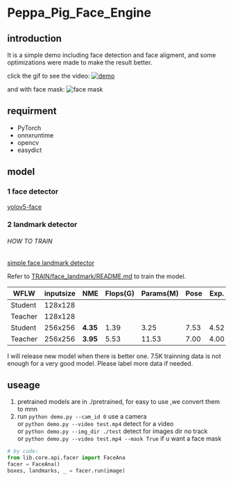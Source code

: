 # Peppa_Pig_Face_Engine



## introduction

It is a simple demo including face detection and face aligment, and some optimizations were made to make the result better.

click the gif to see the video:
[![demo](https://github.com/610265158/simpleface-engine/blob/master/figure/sample.gif)](https://v.youku.com/v_show/id_XNDM3MTY4MTM2MA==.html?spm=a2h3j.8428770.3416059.1)

and with face mask:
![face mask](https://github.com/610265158/Peppa_Pig_Face_Engine/blob/master/figure/sample_mask.gif)

## requirment

+ PyTorch
+ onnxruntime  
+ opencv
+ easydict

## model

### 1 face detector

  [yolov5-face](https://github.com/deepcam-cn/yolov5-face)

### 2 landmark detector
    
###### HOW TO TRAIN
  [simple face landmark detector]( https://github.com/610265158/Peppa_Pig_Face_Landmark/tree/master/TRAIN/face_landmark) 

  Refer to [TRAIN/face_landmark/README.md](https://github.com/610265158/Peppa_Pig_Face_Landmark/blob/master/TRAIN/face_landmark/README.md) to train the model.


| WFLW    | inputsize | NME     | Flops(G)| Params(M)  | Pose | Exp. | Ill. | Mu.  | Occ. | Blur | pretrained                                                                                   |
|---------|-----------|---------|----------|---------|------|------|------|------|------|------|----------------------------------------------------------------------------------------------|
| Student | 128x128   |         |          |         |      |           |      |      |      |      |                                                                                              |
| Teacher | 128x128   |         |          |         |      |         |      |      |      |      |                                                                                              |
| Student | 256x256   | **4.35**    | 1.39     | 3.25    | 7.53 | 4.52    | 4.16 | 4.21 | 5.34 | 4.93 | [skps](https://drive.google.com/drive/folders/1Y8FvJV1X5YTUkwt5MywVFvqzStpxRK_S?usp=sharing) |
| Teacher | 256x256   | **3.95**    | 5.53     | 11.53   | 7.00 | 4.00    | 3.81 | 3.78 | 4.85 | 4.54 | [skps](https://drive.google.com/drive/folders/1Y8FvJV1X5YTUkwt5MywVFvqzStpxRK_S?usp=sharing) |


  I will release new model when there is better one. 7.5K trainning data is not enough for a very good model. Please label more data if needed.

## useage

1. pretrained models are in ./pretrained, for easy to use ,we convert them to mnn
2. run `python demo.py --cam_id 0` use a camera    
   or  `python demo.py --video test.mp4`  detect for a video    
   or  `python demo.py --img_dir ./test`  detect for images dir no track   
   or  `python demo.py --video test.mp4 --mask True` if u want a face mask



```python
# by code:
from lib.core.api.facer import FaceAna
facer = FaceAna()
boxes, landmarks, _ = facer.run(image)
  
```



